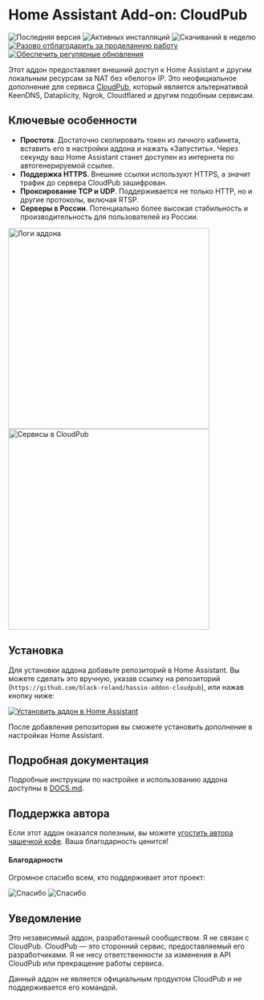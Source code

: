 # Home Assistant Add-on: CloudPub

![Последняя версия][latest-version-shield]
![Активных инсталляций][reported-installations-shield]
![Скачиваний в неделю][weekly-downloads-shield]
[![Разово отблагодарить за проделанную работу][donate-shield]][donate-link]
[![Обеспечить регулярные обновления][sponsor-shield]][sponsor-link]

Этот аддон предоставляет внешний доступ к Home Assistant и другим локальным ресурсам за NAT без «белого» IP. Это неофициальное дополнение для сервиса [CloudPub](https://cloudpub.ru/), который является альтернативой KeenDNS, Dataplicity, Ngrok, Cloudflared и другим подобным сервисам.

## Ключевые особенности

- **Простота**. Достаточно скопировать токен из личного кабинета, вставить его в настройки аддона и нажать «Запустить». Через секунду ваш Home Assistant станет доступен из интернета по автогенерируемой ссылке.
- **Поддержка HTTPS**. Внешние ссылки используют HTTPS, а значит трафик до сервера CloudPub зашифрован.
- **Проксирование TCP и UDP**. Поддерживается не только HTTP, но и другие протоколы, включая RTSP.
- **Серверы в России**. Потенциально более высокая стабильность и производительность для пользователей из России.

<img src="https://github.com/user-attachments/assets/9aa52fe2-0fda-40ce-a15e-e4c7702c8c19" alt="Логи аддона" width="400" />
<img src="https://github.com/user-attachments/assets/32bddd8d-7986-4640-a0d7-66c7fcf50eeb" alt="Сервисы в CloudPub" width="400" />

## Установка

Для установки аддона добавьте репозиторий в Home Assistant. Вы можете сделать это вручную, указав ссылку на репозиторий (`https://github.com/black-roland/hassio-addon-cloudpub`), или нажав кнопку ниже:

[![Установить аддон в Home Assistant](https://my.home-assistant.io/badges/supervisor_addon.svg)](https://my.home-assistant.io/redirect/supervisor_addon/?repository_url=https%3A%2F%2Fgithub.com%2Fblack-roland%2Fhassio-addon-cloudpub&addon=6cd8d65a_cloudpub)

После добавления репозитория вы сможете установить дополнение в настройках Home Assistant.

## Подробная документация

Подробные инструкции по настройке и использованию аддона доступны в [DOCS.md](https://github.com/black-roland/hassio-addon-cloudpub/blob/master/cloudpub/DOCS.md).

## Поддержка автора

Если этот аддон оказался полезным, вы можете [угостить автора чашечкой кофе](https://mansmarthome.info/donate/?utm_source=github&utm_medium=referral&utm_campaign=cloudpub#donationalerts). Ваша благодарность ценится!

#### Благодарности

Огромное спасибо всем, кто поддерживает этот проект:

![Спасибо][donors-list]
![Спасибо][donors-list-2]

## Уведомление

Это независимый аддон, разработанный сообществом. Я не связан с CloudPub. CloudPub — это сторонний сервис, предоставляемый его разработчиками. Я не несу ответственности за изменения в API CloudPub или прекращение работы сервиса.

Данный аддон не является официальным продуктом CloudPub и не поддерживается его командой.

[latest-version-shield]: https://img.shields.io/github/package-json/v/black-roland/hassio-addon-cloudpub?filename=cloudpub%2Fconfig.json&style=flat-square&label=%D0%B2%D0%B5%D1%80%D1%81%D0%B8%D1%8F&cacheSeconds=86400
[reported-installations-shield]: https://img.shields.io/badge/dynamic/json?url=https%3A%2F%2Fanalytics.home-assistant.io%2Faddons.json&query=6cd8d65a_cloudpub.total&style=flat-square&label=%D0%BF%D0%BE%D0%BB%D1%8C%D0%B7%D0%BE%D0%B2%D0%B0%D1%82%D0%B5%D0%BB%D0%B5%D0%B9&color=brightgreen&cacheSeconds=86400
[weekly-downloads-shield]: https://img.shields.io/badge/dynamic/json?url=https%3A%2F%2Fmansmarthome.info%2Fgithub%2Fblack-roland%2Fhassio-addon-cloudpub%2Ftraffic.json&query=weekly.uniques&suffix=%20%D0%B2%20%D0%BD%D0%B5%D0%B4%D0%B5%D0%BB%D1%8E&style=flat-square&label=%D1%81%D0%BA%D0%B0%D1%87%D0%B8%D0%B2%D0%B0%D0%BD%D0%B8%D0%B9&color=brightgreen&cacheSeconds=86400
[donate-shield]: https://img.shields.io/badge/%E2%98%95_%D0%9E%D1%82%D0%B1%D0%BB%D0%B0%D0%B3%D0%BE%D0%B4%D0%B0%D1%80%D0%B8%D1%82%D1%8C-%D0%AEMoney-8A2BE2?style=flat-square
[donate-link]: https://yoomoney.ru/fundraise/1BDCQ2EBDNT.250710
[sponsor-shield]: https://img.shields.io/badge/%D0%93%D0%B0%D1%80%D0%B0%D0%BD%D1%82%D0%B8%D1%80%D0%BE%D0%B2%D0%B0%D1%82%D1%8C_%D0%BE%D0%B1%D0%BD%D0%BE%D0%B2%D0%BB%D0%B5%D0%BD%D0%B8%D1%8F-Boosty-FF6B6B?style=flat-square&logo=boosty
[sponsor-link]: https://boosty.to/mansmarthome/about?utm_source=github&utm_medium=referral&utm_campaign=cloudpub
[donors-list]: https://github.com/user-attachments/assets/0875ff95-4e7f-44c7-8ccd-82a1c05b6478
[donors-list-2]: https://github.com/user-attachments/assets/fff23685-48da-4065-a442-08da3c222d6b
